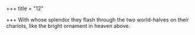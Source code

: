 +++
title = "12"

+++
With whose splendor they flash through the two world-halves on their  chariots, like the bright ornament in heaven above.  